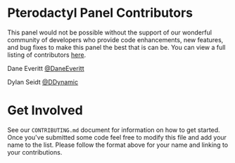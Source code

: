 # Pterodactyl Panel Contributors
This panel would not be possible without the support of our wonderful community of
developers who provide code enhancements, new features, and bug fixes to make this panel
the best that is can be. You can view a full listing of contributors [here](https://github.com/Pterodactyl/Panel/graphs/contributors).

Dane Everitt [@DaneEveritt](https://github.com/Pterodactyl/Panel/commits?author=DaneEveritt)

Dylan Seidt [@DDynamic](https://github.com/Pterodactyl/Panel/commits?author=DDynamic)

# Get Involved
See our `CONTRIBUTING.md` document for information on how to get started. Once you've submitted some code feel free to 
modify this file and add your name to the list. Please follow the format above for your name and linking to your contributions.
